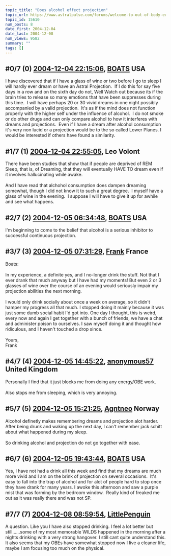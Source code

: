 ```yaml
---
topic_title: "Does alcohol effect projection"
topic_url: https://www.astralpulse.com/forums/welcome-to-out-of-body-experiences!/does-alcohol-effect-projection
topic_id: 15610
num_posts: 8
date_first: 2004-12-04
date_last: 2004-12-08
num_views: 9582
summary: ""
tags: []
---
```


## \#0/7 (0) [2004-12-04 22:15:06](https://www.astralpulse.com/forums/index.php?msg=136137), [BOATS](https://www.astralpulse.com/forums/profile/?u=4755) USA ##
<section>
I have discovered that if I have a glass of wine or two before I go to sleep I will hardly ever dream or have an Astral Projection.  If I do this for say five days in a row and on the sixth day do not, Well Watch out because its if the brain tries to release so many emotions that have been suppresses during this time.  I will have perhaps 20 or 30 vivid dreams in one night possibly accompanied by a valid projection.  It's as if the mind does not function properly with the higher self under the influence of alcohol.  I do not smoke or do other drugs and can only compare alcohol to how it interferes with dreams and projections.  Even if I have a dream after alcohol consumption it's very non lucid or a projection would be to the so called Lower Planes. I would be interested if others have found a similarity.
</section>

## \#1/7 (1) [2004-12-04 22:55:05](https://www.astralpulse.com/forums/index.php?msg=136153), Leo Volont  ##
<section>
There have been studies that show that if people are deprived of REM Sleep, that is, of Dreaming, that they will eventually HAVE TO dream even if it involves hallucinating while awake.
<br>
<br>
And I have read that alchohol consumption does dampen dreaming somewhat, though I did not know it to such a great degree.  I myself have a glass of wine in the evening.  I suppose I will have to give it up for awhile and see what happens.
</section>

## \#2/7 (2) [2004-12-05 06:34:48](https://www.astralpulse.com/forums/index.php?msg=136205), [BOATS](https://www.astralpulse.com/forums/profile/?u=4755) USA ##
<section>
I'm beginning to come to the belief that alcohol is a serious inhibitor to successful continuous projection.
</section>

## \#3/7 (3) [2004-12-05 07:31:29](https://www.astralpulse.com/forums/index.php?msg=136216), [Frank](https://www.astralpulse.com/forums/profile/?u=359) France ##
<section>
Boats:
<br>
<br>
In my experience, a definite yes, and I no-longer drink the stuff. Not that I ever drank that much anyway but I have had my moments! But even 2 or 3 glasses of wine over the course of an evening would seriously impair my projection abilities the next morning.
<br>
<br>
I would only drink socially about once a week on average, so it didn't hamper my progress all that much. I stopped doing it mainly because it was just some dumb social habit I'd got into. One day I thought, this is weird, every now and again I get together with a bunch of friends, we have a chat and administer poison to ourselves. I saw myself doing it and thought how ridiculous, and I haven't touched a drop since.
<br>
<br>
Yours,
<br>
Frank
</section>

## \#4/7 (4) [2004-12-05 14:45:22](https://www.astralpulse.com/forums/index.php?msg=136276), [anonymous57](https://www.astralpulse.com/forums/profile/?u=3739) United Kingdom ##
<section>
Personally I find that it just blocks me from doing any energy/OBE work.
<br>
<br>
Also stops me from sleeping, which is very annoying.
</section>

## \#5/7 (5) [2004-12-05 15:21:25](https://www.astralpulse.com/forums/index.php?msg=136279), [Agntneo](https://www.astralpulse.com/forums/profile/?u=4241) Norway ##
<section>
Alcohol definetly makes remembering dreams and projection alot harder.
<br>
After being drunk and waking up the next day, I can't remember jack schitt about what happened during my sleep.
<br>
<br>
So drinking alcohol and projection do not go together with ease.
</section>

## \#6/7 (6) [2004-12-05 19:43:44](https://www.astralpulse.com/forums/index.php?msg=136337), [BOATS](https://www.astralpulse.com/forums/profile/?u=4755) USA ##
<section>
Yes, I have not had a drink all this week and find that my dreams are much more vivid and I am on the brink of projection on several occasions.  It's easy to fall into the trap of alcohol and for alot of people hard to stop once they have drank for many years. I awoke this afternoon and saw a purple mist that was forming by the bedroom window.  Really kind of freaked me out as it was really there and was not SP.
</section>

## \#7/7 (7) [2004-12-08 08:59:54](https://www.astralpulse.com/forums/index.php?msg=136815), [LittlePenguin](https://www.astralpulse.com/forums/profile/?u=7183)  ##
<section>
A question. Like you I have also stopped drinking. I feel a lot better but still......some of my most memorable WILDS happened in the morning after a nights drinking with a very strong hangover. I still cant quite understand this. It also seems that my OBEs have somewhat stopped now I live a cleaner life, maybe I am focusing too much on the physical.
</section>